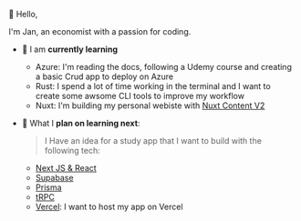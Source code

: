 :wave: Hello,

I'm Jan, an economist with a passion for coding.

- 📖 I am __currently learning__
  - Azure: I'm reading the docs, following a Udemy course and creating a basic Crud app to deploy on Azure
  - Rust: I spend a lot of time working in the terminal and I want to create some awsome CLI tools to improve my workflow 
  - Nuxt: I'm building my personal webiste with [Nuxt Content V2](https://content.nuxtjs.org/blog/announcing-v2)
    
- 🌱 What I __plan on learning next__: 
  > I Have an idea for a study app that I want to build with the following tech:
  -   [Next JS & React](https://v3.nuxtjs.org/)
  -   [Supabase](https://supabase.com/)
  -   [Prisma](https://www.prisma.io/)
  -   [tRPC](https://trpc.io/)
  -   [Vercel](https://vercel.com/docs): I want to host my app on Vercel
 
<!---
JDN89/JDN89 is a ✨ special ✨ repository because its `README.md` (this file) appears on your GitHub profile.
You can click the Preview link to take a look at your changes.
--->
